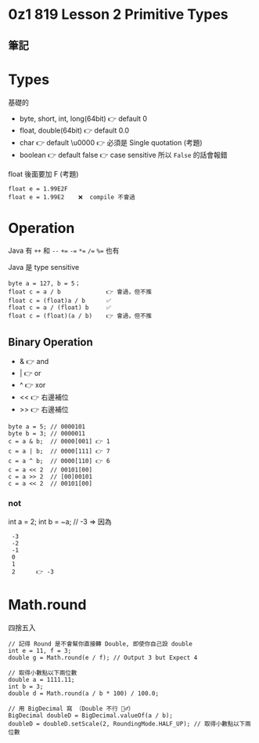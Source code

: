 # 0z1 819 Lesson 2 Primitive Types

## 筆記

# Types
基礎的
- byte, short, int, long(64bit)    👉 default 0
- float, double(64bit)             👉 default 0.0
- char                             👉 default \u0000 👉 必須是 Single quotation (考題)
- boolean                          👉 default false  👉 case sensitive 所以 `False` 的話會報錯

float 後面要加 F (考題)
```
float e = 1.99E2F
float e = 1.99E2    ❌  compile 不會過
```


# Operation 
Java 有 `++` 和 `--`
`+=` `-=` `*=` `/=` `%=` 也有

Java 是 type sensitive
```
byte a = 127, b = 5； 
float c = a / b             👉 會過，但不推
float c = (float)a / b      ✅
float c = a / (float) b     ✅
float c = (float)(a / b)    👉 會過，但不推
```

## Binary Operation 
- &         👉 and 
- |         👉 or 
- ^         👉 xor 
- \<<       👉 右邊補位
- \>>       👉 右邊補位

```
byte a = 5; // 0000101 
byte b = 3; // 0000011
c = a & b;  // 0000[001] 👉 1
c = a | b;  // 0000[111] 👉 7
c = a ^ b;  // 0000[110] 👉 6
c = a << 2  // 00101[00]
c = a >> 2  // [00]00101
c = a << 2  // 00101[00]
```

### not
int a = 2;
int b = ~a; // -3 
=> 因為
```
 -3
 -2
 -1
 0
 1
 2      👉 -3
```


# Math.round
四捨五入
```
// 記得 Round 是不會幫你直接轉 Double, 即使你自己設 double
int e = 11, f = 3;
double g = Math.round(e / f); // Output 3 but Expect 4

// 取得小數點以下兩位數
double a = 1111.11;
int b = 3;
double d = Math.round(a / b * 100) / 100.0;

// 用 BigDecimal 寫 （Double 不行 🙅‍♂️）
BigDecimal doubleD = BigDecimal.valueOf(a / b);
doubleD = doubleD.setScale(2, RoundingMode.HALF_UP); // 取得小數點以下兩位數
```